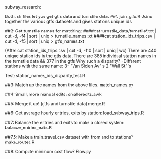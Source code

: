 subway_research:

Both .sh files let you get gtfs data and turnstile data.
##1: join_gtfs.R
Joins together the various gtfs datasets and gives stations unique ids.

##2: Get turnstile names for matching:
####cat turnstile_data/turnstile*.txt | cut -d, -f4 | sort | uniq > turnstile_names.txt
####cat station_ids_trips.csv | cut -d, -f5 | sort | uniq > gtfs_names.txt

(After cat station_ids_trips.csv | cut -d, -f10 | sort | uniq | wc)
There are 440 unique station ids in the gtfs data.
There are 385 individual station names in the turnstile data && 377 in the gtfs
Why such a disparity?
-Different stations with the same name:
3- "Van Siclen Av"'s
2 "Wall St"'s

Test:
station_names_ids_disparity_test.R

##3: Match up the names from the above files.
match_names.py

##4: Small, more manual edits:
smalleredits.awk

##5: Merge it up! (gtfs and turnstile data)
merge.R

##6: Get average hourly entries, exits by station:
load_subway_trips.R

##7: Balance the entries and exits to make a closed system:
balance_entries_exits.R

##7.5: Make a train_travel.csv dataset with from and to stations?
make_routes.R

##8: Compute minimum cost flow?
Flow.py




